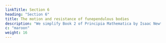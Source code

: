 ```yaml
---
linkTitle: Section 6
heading: "Section 6"
title: The motion and resistance of funependulous bodies
description: "We simplify Book 2 of Principia Mathematica by Isaac Newton."
c: "maroon"
weight: 16
---
```

